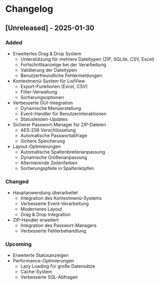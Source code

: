 # Changelog

## [Unreleased] - 2025-01-30
### Added
- Erweitertes Drag & Drop System
  - Unterstützung für mehrere Dateitypen (ZIP, SQLite, CSV, Excel)
  - Fortschrittsanzeige bei der Verarbeitung
  - Validierung der Dateitypen
  - Benutzerfreundliche Fehlermeldungen
- Kontextmenü-System für ListView
  - Export-Funktionen (Excel, CSV)
  - Filter-Verwaltung
  - Sortierungsoptionen
- Verbesserte GUI-Integration
  - Dynamische Menüerstellung
  - Event-Handler für Benutzerinteraktionen
  - Statusleisten-Updates
- Sicherer Passwort-Manager für ZIP-Dateien
  - AES-256 Verschlüsselung
  - Automatische Passwortabfrage
  - Sichere Speicherung
- Layout-Optimierungen
  - Automatische Spaltenbreitenanpassung
  - Dynamische Größenanpassung
  - Alternierende Zeilenfarben
  - Sortierungspfeile in Spaltenköpfen

### Changed
- Hauptanwendung überarbeitet
  - Integration des Kontextmenü-Systems
  - Verbesserte Event-Verarbeitung
  - Moderneres Layout
  - Drag & Drop Integration
- ZIP-Handler erweitert
  - Integration des Passwort-Managers
  - Verbesserte Fehlerbehandlung

### Upcoming
- Erweiterte Statusanzeigen
- Performance-Optimierungen
  - Lazy Loading für große Datensätze
  - Cache-System
  - Verbesserte SQL-Abfragen
